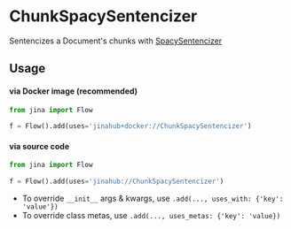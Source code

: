 # ChunkSpacySentencizer

Sentencizes a Document's chunks with [SpacySentencizer](https://hub.jina.ai/executor/197kj4fv)

## Usage

#### via Docker image (recommended)

```python
from jina import Flow
	
f = Flow().add(uses='jinahub+docker://ChunkSpacySentencizer')
```

#### via source code

```python
from jina import Flow
	
f = Flow().add(uses='jinahub://ChunkSpacySentencizer')
```

- To override `__init__` args & kwargs, use `.add(..., uses_with: {'key': 'value'})`
- To override class metas, use `.add(..., uses_metas: {'key': 'value})`
